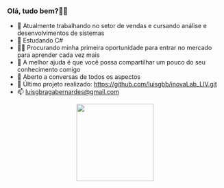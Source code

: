 ### Olá, tudo bem?👋🏽

- 🔭 Atualmente trabalhando no setor de vendas e cursando análise e desenvolvimentos de sistemas
- 🌱 Estudando C#
- 👨‍💻 Procurando minha primeira oportunidade para entrar no mercado para aprender cada vez mais
- 🤔 A melhor ajuda é que você possa compartilhar um pouco do seu conhecimento comigo
- 💬 Aberto a conversas de todos os aspectos
- 💾 Último projeto realizado: https://github.com/luisgbb/inovaLab_LIV.git
- 📫 luisgbragabernardes@gmail.com


<div align=center>
  <a href="https://github.com/luisgbb">
  <img height="180em" src="https://github-readme-stats.vercel.app/api?username=luisgbb&show_icons=true&theme=dark&include_all_commits=true&count_private=true"/>
</div>
  
